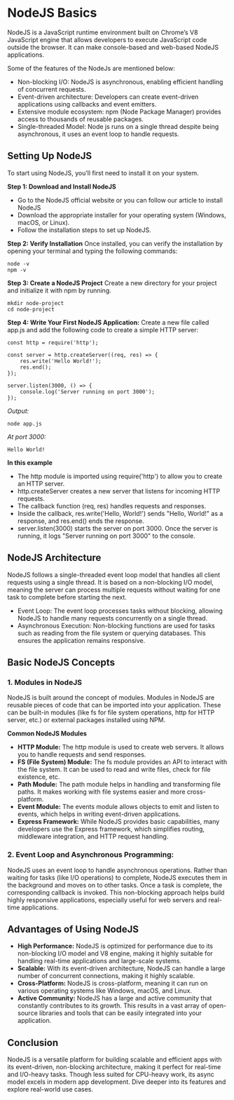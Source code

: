# NodeJS Basics
NodeJS is a JavaScript runtime environment built on Chrome’s V8 JavaScript engine that allows developers to execute JavaScript code outside the browser. It can make console-based and web-based NodeJS applications.

Some of the features of the NodeJs are mentioned below:

- Non-blocking I/O: NodeJS is asynchronous, enabling efficient handling of concurrent requests.
- Event-driven architecture: Developers can create event-driven applications using callbacks and event emitters.
- Extensive module ecosystem: npm (Node Package Manager) provides access to thousands of reusable packages.
- Single-threaded Model: Node js runs on a single thread despite being asynchronous, it uses an event loop to handle requests.

## Setting Up NodeJS
To start using NodeJS, you’ll first need to install it on your system.

**Step 1: Download and Install NodeJS**
- Go to the NodeJS official website or you can follow our article to install NodeJS
- Download the appropriate installer for your operating system (Windows, macOS, or Linux).
- Follow the installation steps to set up NodeJS.

**Step 2: Verify Installation**
Once installed, you can verify the installation by opening your terminal and typing the following commands:
```
node -v
npm -v
```

**Step 3: Create a NodeJS Project**
Create a new directory for your project and initialize it with npm by running.
```
mkdir node-project
cd node-project
```

**Step 4: Write Your First NodeJS Application:**
Create a new file called app.js and add the following code to create a simple HTTP server:
```
const http = require('http');

const server = http.createServer((req, res) => {
    res.write('Hello World!');
    res.end();
});

server.listen(3000, () => {
    console.log('Server running on port 3000');
});
```

*Output:*
```
node app.js
```

*At port 3000:*
```
Hello World!
```

**In this example**
- The http module is imported using require('http') to allow you to create an HTTP server.
- http.createServer creates a new server that listens for incoming HTTP requests.
- The callback function (req, res) handles requests and responses.
- Inside the callback, res.write('Hello, World!') sends "Hello, World!" as a response, and res.end() ends the response.
- server.listen(3000) starts the server on port 3000. Once the server is running, it logs "Server running on port 3000" to the console.

## NodeJS Architecture
NodeJS follows a single-threaded event loop model that handles all client requests using a single thread. It is based on a non-blocking I/O model, meaning the server can process multiple requests without waiting for one task to complete before starting the next.

- Event Loop: The event loop processes tasks without blocking, allowing NodeJS to handle many requests concurrently on a single thread.
- Asynchronous Execution: Non-blocking functions are used for tasks such as reading from the file system or querying databases. This ensures the application remains responsive.

## Basic NodeJS Concepts
### 1. Modules in NodeJS
NodeJS is built around the concept of modules. Modules in NodeJS are reusable pieces of code that can be imported into your application. These can be built-in modules (like fs for file system operations, http for HTTP server, etc.) or external packages installed using NPM.

**Common NodeJS Modules**
- **HTTP Module:** The http module is used to create web servers. It allows you to handle requests and send responses.
- **FS (File System) Module:** The fs module provides an API to interact with the file system. It can be used to read and write files, check for file existence, etc.
- **Path Module:** The path module helps in handling and transforming file paths. It makes working with file systems easier and more cross-platform.
- **Event Module:** The events module allows objects to emit and listen to events, which helps in writing event-driven applications.
- **Express Framework:** While NodeJS provides basic capabilities, many developers use the Express framework, which simplifies routing, middleware integration, and HTTP request handling.

### 2. Event Loop and Asynchronous Programming:
NodeJS uses an event loop to handle asynchronous operations. Rather than waiting for tasks (like I/O operations) to complete, NodeJS executes them in the background and moves on to other tasks. Once a task is complete, the corresponding callback is invoked. This non-blocking approach helps build highly responsive applications, especially useful for web servers and real-time applications.

## Advantages of Using NodeJS
- **High Performance:** NodeJS is optimized for performance due to its non-blocking I/O model and V8 engine, making it highly suitable for handling real-time applications and large-scale systems.
- **Scalable:** With its event-driven architecture, NodeJS can handle a large number of concurrent connections, making it highly scalable.
- **Cross-Platform:** NodeJS is cross-platform, meaning it can run on various operating systems like Windows, macOS, and Linux.
- **Active Community:** NodeJS has a large and active community that constantly contributes to its growth. This results in a vast array of open-source libraries and tools that can be easily integrated into your application.

## Conclusion
NodeJS is a versatile platform for building scalable and efficient apps with its event-driven, non-blocking architecture, making it perfect for real-time and I/O-heavy tasks. Though less suited for CPU-heavy work, its async model excels in modern app development. Dive deeper into its features and explore real-world use cases.